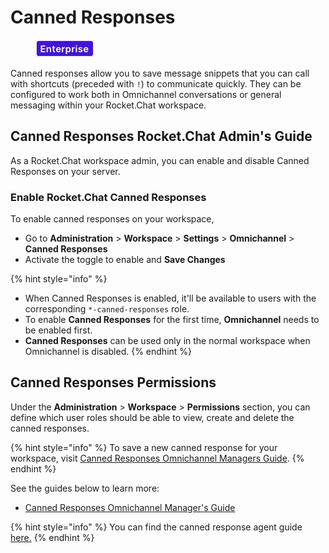 # Canned Responses

<figure><img src="../../../.gitbook/assets/2021-06-10_22-31-38 (3) (3) (3) (3) (3) (3) (3) (3) (3) (2) (3) (1) (1) (1) (1) (2) (1) (1) (1) (1) (1) (29).jpg" alt=""><figcaption></figcaption></figure>

Canned responses allow you to save message snippets that you can call with shortcuts (preceded with `!`) to communicate quickly. They can be configured to work both in Omnichannel conversations or general messaging within your Rocket.Chat workspace.

## Canned Responses Rocket.Chat Admin's Guide

As a Rocket.Chat workspace admin, you can enable and disable Canned Responses on your server.

### Enable Rocket.Chat Canned Responses

To enable canned responses on your workspace,

* Go to **Administration** > **Workspace** > **Settings** > **Omnichannel** > **Canned Responses**
* Activate the toggle to enable and **Save Changes**

{% hint style="info" %}
* When Canned Responses is enabled, it'll be available to users with the corresponding `*-canned-responses` role.
* To enable **Canned Responses** for the first time, **Omnichannel** needs to be enabled first.
* **Canned Responses** can be used only in the normal workspace when Omnichannel is disabled.
{% endhint %}

## Canned Responses Permissions

Under the **Administration** > **Workspace** > **Permissions** section, you can define which user roles should be able to view, create and delete the canned responses.

{% hint style="info" %}
To save a new canned response for your workspace, visit [Canned Responses Omnichannel Managers Guide](canned-responses-omnichannel-managers-guide.md).
{% endhint %}

See the guides below to learn more:

* [Canned Responses Omnichannel Manager's Guide](canned-responses-omnichannel-managers-guide.md)

{% hint style="info" %}
You can find the canned response agent guide[ here.](../../omnichannel-agents-guides/omnichannel-conversation.md#canned-responses)
{% endhint %}
